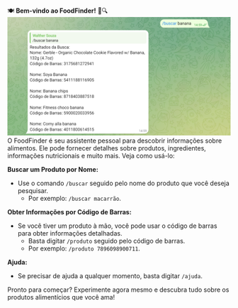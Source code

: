 🍽️ **Bem-vindo ao FoodFinder!** 🍎🔍
![image](/assets/img.png)
O FoodFinder é seu assistente pessoal para descobrir informações sobre alimentos. Ele pode fornecer detalhes sobre produtos, ingredientes, informações nutricionais e muito mais. Veja como usá-lo:

**Buscar um Produto por Nome:**
- Use o comando `/buscar` seguido pelo nome do produto que você deseja pesquisar.
  - Por exemplo: `/buscar macarrão`.

**Obter Informações por Código de Barras:**
- Se você tiver um produto à mão, você pode usar o código de barras para obter informações detalhadas.
  - Basta digitar `/produto` seguido pelo código de barras.
  - Por exemplo: `/produto 7896098900711`.

**Ajuda:**
- Se precisar de ajuda a qualquer momento, basta digitar `/ajuda`.

Pronto para começar? Experimente agora mesmo e descubra tudo sobre os produtos alimentícios que você ama!
